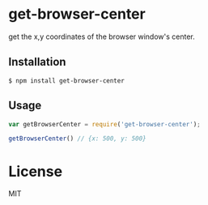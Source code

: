 get-browser-center
=============================

get the x,y coordinates of the browser window's center.

## Installation

```
$ npm install get-browser-center
```

Usage
-----

```js
var getBrowserCenter = require('get-browser-center');

getBrowserCenter() // {x: 500, y: 500}
```

# License

  MIT
